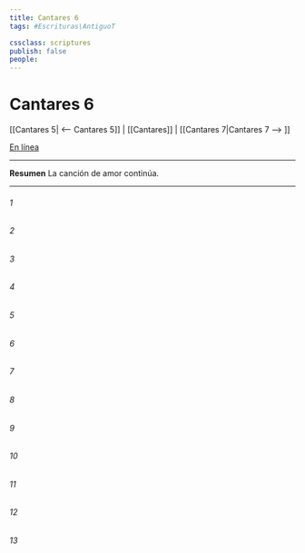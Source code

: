```yaml
---
title: Cantares 6
tags: #Escrituras\AntiguoT

cssclass: scriptures
publish: false
people:
---
```


# Cantares 6
[[Cantares 5| <-- Cantares 5]] | [[Cantares]] | [[Cantares 7|Cantares 7 --> ]]

[En línea](https://churchofjesuschrist.org/study/scriptures/ot/song/6?lang=spa)

---
__Resumen__
La canción de amor continúa.

---
###### 1 


###### 2 


###### 3 


###### 4 


###### 5 


###### 6 


###### 7 


###### 8 


###### 9 


###### 10 


###### 11 


###### 12 


###### 13 



